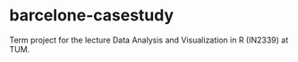 # barcelone-casestudy

Term project for the lecture Data Analysis and Visualization in R (IN2339) at TUM.
